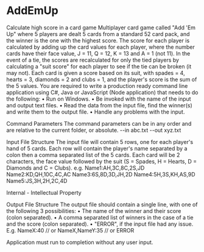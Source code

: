 # AddEmUp
Calculate high score in a card game
Multiplayer card game called "Add 'Em Up" where 5 players are dealt 5 cards
from a standard 52 card pack, and the winner is the one with the highest score. The score for each
player is calculated by adding up the card values for each player, where the number cards have their
face value, J = 11, Q = 12, K = 13 and A = 1 (not 11). In the event of a tie, the scores are
recalculated for only the tied players by calculating a "suit score" for each player to see if the tie can
be broken (it may not). Each card is given a score based on its suit, with spades = 4, hearts = 3,
diamonds = 2 and clubs = 1, and the player's score is the sum of the 5 values.
You are required to write a production ready command line application using C#, Java or JavaScript
(Node application) that needs to do the following:
• Run on Windows.
• Be invoked with the name of the input and output text files.
• Read the data from the input file, find the winner(s) and write them to the output file.
• Handle any problems with the input.

Command Parameters
The command parameters can be in any order and are relative to the current folder, or absolute.
--in abc.txt --out xyz.txt

Input File Structure
The input file will contain 5 rows, one for each player's hand of 5 cards. Each row will contain the
player's name separated by a colon then a comma separated list of the 5 cards. Each card will be 2
characters, the face value followed by the suit (S = Spades, H = Hearts, D = Diamonds and C =
Clubs).
e.g.
Name1:AH,3C,8C,2S,JD
Name2:KD,QH,10C,4C,AC
Name3:6S,8D,3D,JH,2D
Name4:5H,3S,KH,AS,9D
Name5:JS,3H,2H,2C,4D

Internal - Intellectual Property

Output File Structure
The output file should contain a single line, with one of the following 3 possibilities:
• The name of the winner and their score (colon separated).
• A comma separated list of winners in the case of a tie and the score (colon separated).
• "ERROR", if the input file had any issue.
E.g.
NameX:40
// or
NameX,NameY:35
// or
ERROR

Application must run to
completion without any user input.
